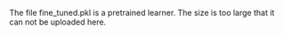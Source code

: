 The file fine_tuned.pkl is a pretrained learner. The size is too large that it can not be uploaded here.
